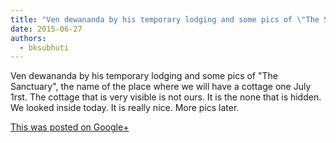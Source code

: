 ```yaml
---
title: "Ven dewananda by his temporary lodging and some pics of \"The Sanctuary\", the name of the place where..."
date: 2015-06-27
authors: 
  - bksubhuti
---
```


Ven dewananda by his temporary lodging and some pics of "The Sanctuary", the name of the place where we will have a cottage one July 1rst. The cottage that is very visible is not ours. It is the none that is hidden. We looked inside today. It is really nice. More pics later.﻿

[This was posted on Google+](https://plus.google.com/+BhikkhuSubhuti/posts/WZBK4WP16Un)